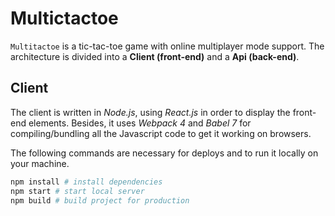 # Multictactoe
``Multitactoe`` is a tic-tac-toe game with online multiplayer mode support. The architecture is divided into a **Client (front-end)** and a **Api (back-end)**.

## Client
The client is written in *Node.js*, using *React.js* in order to display the front-end elements. Besides, it uses *Webpack 4* and *Babel 7* for compiling/bundling all the Javascript code to get it working on browsers.

The following commands are necessary for deploys and to run it locally on your machine.
```sh
npm install # install dependencies
npm start # start local server
npm build # build project for production
```